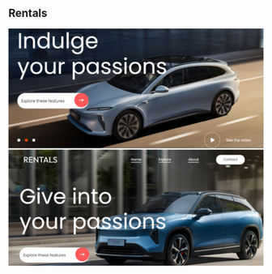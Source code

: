 ## Rentals

  ![s2](./public/Screenshot%202023-11-19%20205919.png)
  ![s2](./public/Screenshot%202023-11-19%20205931.png)